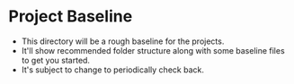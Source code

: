 # Project Baseline
- This directory will be a rough baseline for the projects.
- It'll show recommended folder structure along with some baseline files to get you started.
- It's subject to change to periodically check back.
